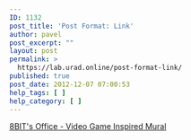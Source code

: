 ```yaml
---
ID: 1132
post_title: 'Post Format: Link'
author: pavel
post_excerpt: ""
layout: post
permalink: >
  https://lab.urad.online/post-format-link/
published: true
post_date: 2012-12-07 07:00:53
help_tags: [ ]
help_category: [ ]
---
```

<a title="Video Game Inspired Mural [Pics, Videos]" href="http://wpdaily.co/mural/" target="_blank">8BIT's Office - Video Game Inspired Mural</a>